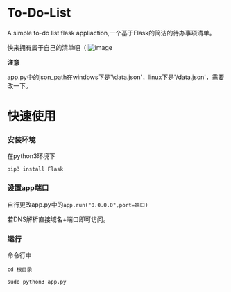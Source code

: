 # To-Do-List

A simple to-do list flask appliaction,一个基于Flask的简洁的待办事项清单。

快来拥有属于自己的清单吧（
![image](https://user-images.githubusercontent.com/75151244/138586205-6015067c-19dc-4010-bcec-f5e6e73510e4.png)


**注意**

app.py中的json_path在windows下是'\data.json'，linux下是'/data.json'，需要改一下。

# 快速使用

### 安装环境

在python3环境下

`pip3 install Flask`

### 设置app端口

自行更改app.py中的`app.run("0.0.0.0",port=端口)`

若DNS解析直接域名+端口即可访问。

### 运行

命令行中

`cd 根目录`

`sudo python3 app.py`
